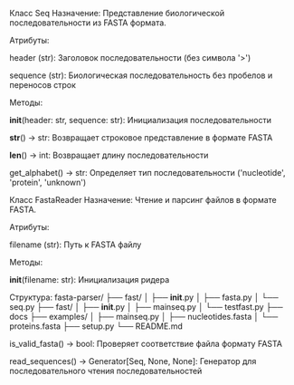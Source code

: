 Класс Seq
Назначение: Представление биологической последовательности из FASTA формата.

Атрибуты:

header (str): Заголовок последовательности (без символа '>')

sequence (str): Биологическая последовательность без пробелов и переносов строк

Методы:

__init__(header: str, sequence: str): Инициализация последовательности

__str__() -> str: Возвращает строковое представление в формате FASTA

__len__() -> int: Возвращает длину последовательности

get_alphabet() -> str: Определяет тип последовательности ('nucleotide', 'protein', 'unknown')

Класс FastaReader
Назначение: Чтение и парсинг файлов в формате FASTA.

Атрибуты:

filename (str): Путь к FASTA файлу

Методы:

__init__(filename: str): Инициализация ридера

Структура:
fasta-parser/
├── fast/
│   ├── __init__.py
│   ├── fasta.py
│   └── seq.py
├── fast/
│   ├── __init__.py
│   ├── mainseq.py
│   └── testfast.py
├── docs
├── examples/
│   ├── mainseq.py
│   ├── nucleotides.fasta
│   └── proteins.fasta
├── setup.py
└── README.md


is_valid_fasta() -> bool: Проверяет соответствие файла формату FASTA

read_sequences() -> Generator[Seq, None, None]: Генератор для последовательного чтения последовательностей
